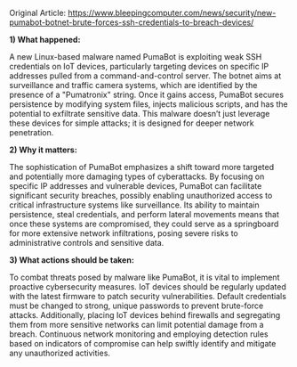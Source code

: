 Original Article: https://www.bleepingcomputer.com/news/security/new-pumabot-botnet-brute-forces-ssh-credentials-to-breach-devices/

**1) What happened:**

A new Linux-based malware named PumaBot is exploiting weak SSH credentials on IoT devices, particularly targeting devices on specific IP addresses pulled from a command-and-control server. The botnet aims at surveillance and traffic camera systems, which are identified by the presence of a "Pumatronix" string. Once it gains access, PumaBot secures persistence by modifying system files, injects malicious scripts, and has the potential to exfiltrate sensitive data. This malware doesn’t just leverage these devices for simple attacks; it is designed for deeper network penetration.

**2) Why it matters:**

The sophistication of PumaBot emphasizes a shift toward more targeted and potentially more damaging types of cyberattacks. By focusing on specific IP addresses and vulnerable devices, PumaBot can facilitate significant security breaches, possibly enabling unauthorized access to critical infrastructure systems like surveillance. Its ability to maintain persistence, steal credentials, and perform lateral movements means that once these systems are compromised, they could serve as a springboard for more extensive network infiltrations, posing severe risks to administrative controls and sensitive data.

**3) What actions should be taken:**

To combat threats posed by malware like PumaBot, it is vital to implement proactive cybersecurity measures. IoT devices should be regularly updated with the latest firmware to patch security vulnerabilities. Default credentials must be changed to strong, unique passwords to prevent brute-force attacks. Additionally, placing IoT devices behind firewalls and segregating them from more sensitive networks can limit potential damage from a breach. Continuous network monitoring and employing detection rules based on indicators of compromise can help swiftly identify and mitigate any unauthorized activities.